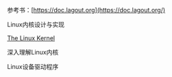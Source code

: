 参考书：[https://doc.lagout.org](https://doc.lagout.org/)

 Linux内核设计与实现

[The Linux Kernel](https://www.kernel.org/doc/html/v4.15/process/howto.html)

深入理解Linux内核

Linux设备驱动程序

